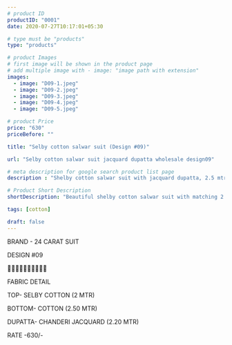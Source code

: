 ```yaml
---
# product ID
productID: "0001"
date: 2020-07-27T10:17:01+05:30

# type must be "products"
type: "products"

# product Images
# first image will be shown in the product page
# add multiple image with - image: "image path with extension"
images:
  - image: "D09-1.jpeg"
  - image: "D09-2.jpeg"
  - image: "D09-3.jpeg"
  - image: "D09-4.jpeg"
  - image: "D09-5.jpeg"

# product Price
price: "630"
priceBefore: ""

title: "Selby cotton salwar suit (Design #09)"

url: "Selby cotton salwar suit jacquard dupatta wholesale design09"

# meta description for google search product list page
description : "Shelby cotton salwar suit with jacquard dupatta, 2.5 mtr cotton bottom"

# Product Short Description
shortDescription: "Beautiful shelby cotton salwar suit with matching 2.5 mtr cotton bottom and jacquard dupatta."

tags: [cotton] 

draft: false
---
```

BRAND - 24 CARAT SUIT

DESIGN #09

🌷🌷🌷🌷🌷🌷🌷🌷🌷🌷

FABRIC DETAIL

TOP- SELBY COTTON (2 MTR)

BOTTOM- COTTON (2.50 MTR)

DUPATTA- CHANDERI JACQUARD (2.20 MTR)

RATE -630/-

